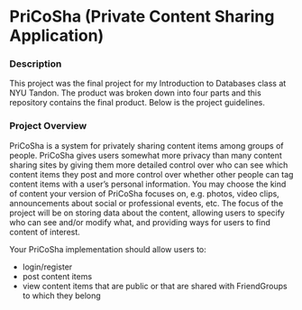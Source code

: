 # PriCoSha (Private Content Sharing Application)

### Description
This project was the final project for my Introduction to Databases class at NYU Tandon. The product was broken down into four parts and this repository contains the final product. Below is the project guidelines.

### Project Overview
PriCoSha is a system for privately sharing content items among groups of people. PriCoSha gives users somewhat more privacy than many content sharing sites by giving them more detailed control over who can see which content items they post and more control over whether other people can tag content items with a user’s personal information. You may choose the kind of content your version of PriCoSha focuses on, e.g. photos, video clips, announcements about social or professional events, etc. The focus of the
project will be on storing data about the content, allowing users to specify who can see and/or modify what, and providing ways for users to find content of interest. 

Your PriCoSha implementation should allow users to:
- login/register 
- post content items
- view content items that are public or that are shared with FriendGroups to which they belong


















































































































































